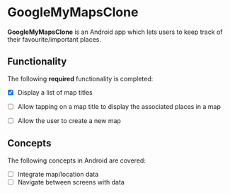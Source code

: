 # GoogleMyMapsClone

**GoogleMyMapsClone** is an Android app which lets users to keep track of their favourite/important places.


## Functionality

The following **required** functionality is completed:

* [x] Display a list of map titles
* [ ] Allow tapping on a map title to display the associated places in a map
* [ ] Allow the user to create a new map


## Concepts

The following concepts in Android are covered:

* [ ] Integrate map/location data
* [ ] Navigate between screens with data
